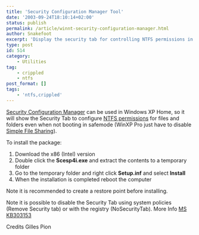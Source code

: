 ```yaml
---
title: 'Security Configuration Manager Tool'
date: '2003-09-24T18:10:14+02:00'
status: publish
permalink: /article/winnt-security-configuration-manager.html
author: Snakefoot
excerpt: 'Display the security tab for controlling NTFS permissions in Windows XP Home without using safemode.'
type: post
id: 514
category:
    - Utilities
tag:
    - crippled
    - ntfs
post_format: []
tags:
    - 'ntfs,crippled'
---
```

[Security Configuration Manager](http://www.microsoft.com/ntserver/nts/downloads/recommended/scm/default.asp) can be used in Windows XP Home, so it will show the Security Tab to configure [NTFS permissions](/article/ntfs-access-control.html) for files and folders even when not booting in safemode (WinXP Pro just have to disable [Simple File Sharing](/article/winxp-win9x-filesharing.html#SIMPLE_FILESHARING)).  
  
 To install the package:
1. Download the x86 (Intel) version
2. Double click the **Scesp4i.exe** and extract the contents to a temporary folder
3. Go to the temporary folder and right click **Setup.inf** and select **Install**
4. When the installation is completed reboot the computer
 
 Note it is recommended to create a restore point before installing.  
  
 Note it is possible to disable the Security Tab using system policies (Remove Security tab) or with the registry (NoSecurityTab). More Info [MS KB303153](http://support.microsoft.com/kb/303153 "HOW TO: Remove the Security Tab By Using a Group Policy [Q303153]")  
  
 Credits Gilles Pion